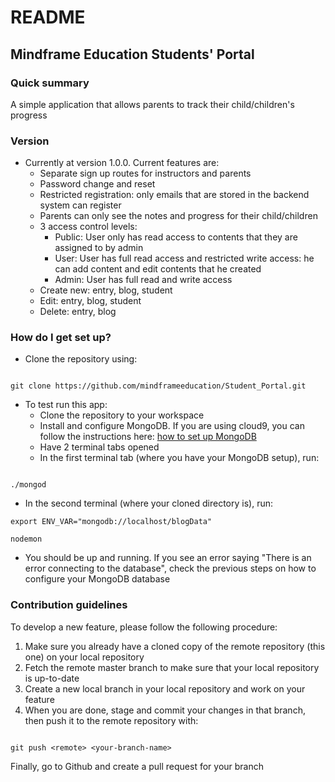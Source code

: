 # README #

## Mindframe Education Students' Portal ##

### Quick summary ###
A simple application that allows parents to track their child/children's progress 

### Version ###
* Currently at version 1.0.0. Current features are:
    * Separate sign up routes for instructors and parents
    * Password change and reset
    * Restricted registration: only emails that are stored in the backend system can register
    * Parents can only see the notes and progress for their child/children
    * 3 access control levels:
         + Public: User only has read access to contents that they are assigned to by admin    
         + User: User has full read access and restricted write access: he can add content and edit contents that he created
         + Admin: User has full read and write access
    * Create new: entry, blog, student
    * Edit: entry, blog, student
    * Delete: entry, blog

### How do I get set up? ###
* Clone the repository using:

```

git clone https://github.com/mindframeeducation/Student_Portal.git

```
* To test run this app:
  * Clone the repository to your workspace
  * Install and configure MongoDB. If you are using cloud9, you can follow the instructions here: [how to set up MongoDB](https://community.c9.io/t/setting-up-mongodb/1717)
  * Have 2 terminal tabs opened
  * In the first terminal tab (where you have your MongoDB setup), run: 
```

./mongod
```
  * In the second terminal (where your cloned directory is), run:

```
export ENV_VAR="mongodb://localhost/blogData"

nodemon
```
  * You should be up and running. If you see an error saying "There is an error connecting to the database", check the previous steps on how to configure your MongoDB database

### Contribution guidelines ###
To develop a new feature, please follow the following procedure:

  1. Make sure you already have a cloned copy of the remote repository (this one) on your local repository
  2. Fetch the remote master branch to make sure that your local repository is up-to-date
  3. Create a new local branch in your local repository and work on your feature
  4. When you are done, stage and commit your changes in that branch, then push it to the remote repository with:

```

git push <remote> <your-branch-name>
```

Finally, go to Github and create a pull request for your branch
